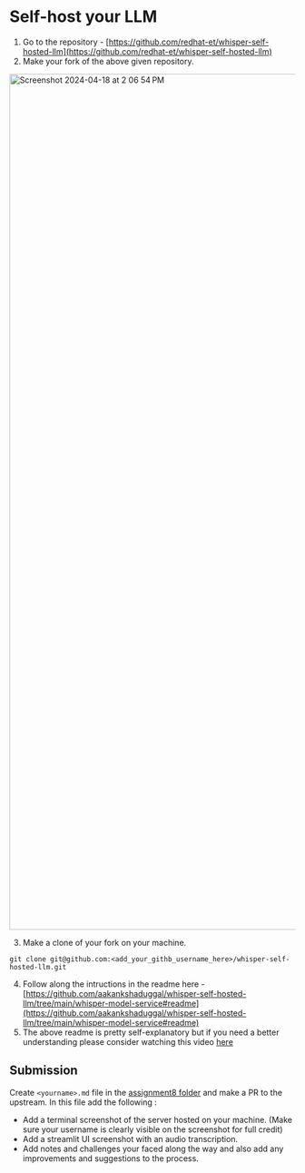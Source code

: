 # Self-host your LLM


1. Go to the repository - [https://github.com/redhat-et/whisper-self-hosted-llm](https://github.com/redhat-et/whisper-self-hosted-llm)
2. Make your fork of the above given repository.
<img width="1507" alt="Screenshot 2024-04-18 at 2 06 54 PM" src="https://github.com/DS219/spark-seprep/assets/26301643/0ebd9968-94b1-435d-8e63-8dac6daff6e5">

3. Make a clone of your fork on your machine.
```
git clone git@github.com:<add_your_githb_username_here>/whisper-self-hosted-llm.git
```
4. Follow along the intructions in the readme here - [https://github.com/aakankshaduggal/whisper-self-hosted-llm/tree/main/whisper-model-service#readme](https://github.com/aakankshaduggal/whisper-self-hosted-llm/tree/main/whisper-model-service#readme)
5. The above readme is pretty self-explanatory but if you need a better understanding please consider watching this video [here](https://youtu.be/JD8ZD3pNij0?si=1sHx98h-1_aZPRUi&t=1211)
  

## Submission

Create `<yourname>.md` file in the [assignment8 folder](https://github.com/DS219/spark-seprep/tree/main/assignments/assignment8) and make a PR to the upstream. In this file add the following :

 
* Add a terminal screenshot of the server hosted on your machine. (Make sure your username is clearly visible on the screenshot for full credit)
*  Add a streamlit UI screenshot with an audio transcription.
*  Add notes and challenges your faced along the way and also add any improvements and suggestions to the process.
